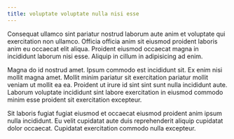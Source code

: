 ```yaml
---
title: voluptate voluptate nulla nisi esse
---
```


Consequat ullamco sint pariatur nostrud laborum aute anim et voluptate qui exercitation non ullamco. Officia officia anim sit eiusmod proident laboris anim eu occaecat elit aliqua. Proident eiusmod occaecat magna in incididunt laborum nisi esse. Aliquip in cillum in adipisicing ad enim.

Magna do id nostrud amet. Ipsum commodo est incididunt sit. Ex enim nisi mollit magna amet. Mollit minim pariatur sit exercitation pariatur mollit veniam ut mollit ea ea. Proident ut irure id sint sint sunt nulla incididunt aute. Laborum voluptate incididunt sint labore exercitation in eiusmod commodo minim esse proident sit exercitation excepteur.

Sit laboris fugiat fugiat eiusmod et occaecat eiusmod proident anim ipsum nulla incididunt. Eu velit cupidatat aute duis reprehenderit aliquip cupidatat dolor occaecat. Cupidatat exercitation commodo nulla excepteur.